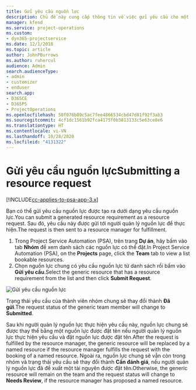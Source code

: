 ```yaml
---
title: Gửi yêu cầu nguồn lực
description: Chủ đề này cung cấp thông tin về việc gửi yêu cầu cho một nguồn lực dự án.
manager: kfend
ms.service: project-operations
ms.custom:
- dyn365-projectservice
ms.date: 12/1/2018
ms.topic: article
author: JohnPBurrows
ms.author: ruhercul
audience: Admin
search.audienceType:
- admin
- customizer
- enduser
search.app:
- D365CE
- D365PS
- ProjectOperations
ms.openlocfilehash: 50f076b89c5ac7fee4866534cbd47d81f92f3ab3
ms.sourcegitcommit: 4cf1dc1561b92fca4175f0b3813133c5e63ce8e6
ms.translationtype: HT
ms.contentlocale: vi-VN
ms.lasthandoff: 10/28/2020
ms.locfileid: "4131322"
---
```

# <a name="submitting-a-resource-request"></a><span data-ttu-id="0704a-103">Gửi yêu cầu nguồn lực</span><span class="sxs-lookup"><span data-stu-id="0704a-103">Submitting a resource request</span></span>

[!INCLUDE[cc-applies-to-psa-app-3.x](../includes/cc-applies-to-psa-app-3x.md)]

<span data-ttu-id="0704a-104">Bạn có thể gửi yêu cầu nguồn lực được tạo ra dưới dạng yêu cầu nguồn lực.</span><span class="sxs-lookup"><span data-stu-id="0704a-104">You can submit a generated resource requirement as a resource request.</span></span> <span data-ttu-id="0704a-105">Sau đó, yêu cầu này được gửi tới người quản lý nguồn lực để thực hiện.</span><span class="sxs-lookup"><span data-stu-id="0704a-105">The request is then sent to a resource manager for fulfillment.</span></span>

1. <span data-ttu-id="0704a-106">Trong Project Service Automation (PSA), trên trang **Dự án**, hãy bấm vào tab **Nhóm** để xem danh sách các nguồn lực có thể đặt.</span><span class="sxs-lookup"><span data-stu-id="0704a-106">In Project Service Automation (PSA), on the **Projects** page, click the **Team** tab to view a list bookable resources.</span></span> 
2. <span data-ttu-id="0704a-107">Chọn nguồn lực chung có yêu cầu nguồn lực từ danh sách rồi bấm vào **Gửi yêu cầu**.</span><span class="sxs-lookup"><span data-stu-id="0704a-107">Select the generic resource that has a resource requirement from the list and then click **Submit Request**.</span></span>

![Gửi yêu cầu nguồn lực](media/RM-how-to-18.png)

<span data-ttu-id="0704a-109">Trạng thái yêu cầu của thành viên nhóm chung sẽ thay đổi thành **Đã gửi**.</span><span class="sxs-lookup"><span data-stu-id="0704a-109">The request status of the generic team member will change to **Submitted**.</span></span>

<span data-ttu-id="0704a-110">Sau khi người quản lý nguồn lực thực hiện yêu cầu này, nguồn lực chung sẽ được thay thế bằng một nguồn lực được đặt tên nếu người quản lý nguồn lực thực hiện yêu cầu và đặt nguồn lực được đặt tên.</span><span class="sxs-lookup"><span data-stu-id="0704a-110">After the request is fulfilled by the resource manager, the generic resource will be replaced by a named resource if the resource manager fulfills the request with the booking of a named resource.</span></span> <span data-ttu-id="0704a-111">Ngoài ra, nguồn lực chung sẽ vẫn còn trong nhóm và trạng thái yêu cầu sẽ thay đổi thành **Cần đánh giá**, nếu người quản lý nguồn lực đã đề xuất một tài nguyên được đặt tên.</span><span class="sxs-lookup"><span data-stu-id="0704a-111">Otherwise, the generic resource will remain on the team and the request status will change to **Needs Review**, if the resource manager has proposed a named resource.</span></span>
